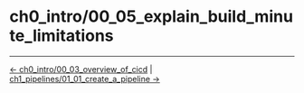 # ch0_intro/00_05_explain_build_minute_limitations


<!-- FooterStart -->
---
[← ch0_intro/00_03_overview_of_cicd](../00_03_overview_of_cicd/README.md) | [ch1_pipelines/01_01_create_a_pipeline →](../../ch1_pipelines/01_01_create_a_pipeline/README.md)
<!-- FooterEnd -->
